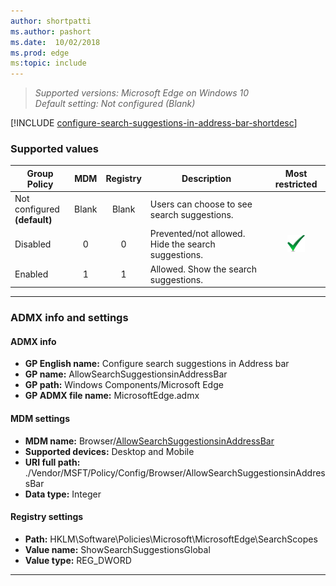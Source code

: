 ```yaml
---
author: shortpatti
ms.author: pashort
ms.date:  10/02/2018
ms.prod: edge
ms:topic: include
---
```


<!-- ## Configure search suggestions in Address bar -->
>*Supported versions: Microsoft Edge on Windows 10*<br>
>*Default setting:  Not configured (Blank)*

[!INCLUDE [configure-search-suggestions-in-address-bar-shortdesc](../shortdesc/configure-search-suggestions-in-address-bar-shortdesc.md)] 

### Supported values

|Group Policy  |MDM |Registry |Description |Most restricted |
|---|:---:|:---:|---|:---:|
|Not configured<br>**(default)** |Blank |Blank |Users can choose to see search suggestions. | |
|Disabled |0 |0 |Prevented/not allowed. Hide the search suggestions. |![Most restricted value](../images/check-gn.png) |
|Enabled |1 |1 |Allowed. Show the search suggestions. | |
---

### ADMX info and settings
#### ADMX info
- **GP English name:** Configure search suggestions in Address bar
- **GP name:** AllowSearchSuggestionsinAddressBar
- **GP path:** Windows Components/Microsoft Edge
- **GP ADMX file name:** MicrosoftEdge.admx

#### MDM settings
- **MDM name:** Browser/[AllowSearchSuggestionsinAddressBar](https://docs.microsoft.com/en-us/windows/client-management/mdm/policy-csp-browser#browser-allowsearchsuggestionsinaddressbar)
- **Supported devices:** Desktop and Mobile
- **URI full path:** ./Vendor/MSFT/Policy/Config/Browser/AllowSearchSuggestionsinAddressBar
- **Data type:** Integer

#### Registry settings
- **Path:** HKLM\\Software\\Policies\\Microsoft\\MicrosoftEdge\\SearchScopes
- **Value name:** ShowSearchSuggestionsGlobal
- **Value type:** REG_DWORD

<hr>